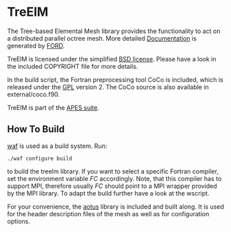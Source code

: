 TreElM
======

The Tree-based Elemental Mesh library provides the functionality to act on a
distributed parallel octree mesh.
More detailed
[Documentation](https://geb.inf.tu-dresden.de/doxy/treelm/index.html) is
generated by [FORD](https://github.com/Fortran-FOSS-Programmers/ford).

TreElM is licensed under the simplified
[BSD license](http://www.opensource.org/licenses/BSD-2-Clause).
Please have a look in the included COPYRIGHT file for more details.

In the build script, the Fortran preprocessing tool CoCo is included, which is
released under the [GPL](http://www.opensource.org/licenses/gpl-2.0.php) version 2.
The CoCo source is also available in external/coco.f90.

TreElM is part of the [APES suite](https://github.com/apes-suite).


How To Build
------------

[waf](https://waf.io/) is used as a build system.
Run:

~~~~~~~~~~~~~~~~~~~~~{.sh}
./waf configure build
~~~~~~~~~~~~~~~~~~~~~

to build the treelm library.
If you want to select a specific Fortran compiler, set the environment variable
*FC* accordingly. Note, that this compiler has to support MPI, therefore usually
*FC* should point to a MPI wrapper provided by the MPI library.
To adapt the build further have a look at the wscript.

For your convenience, the [aotus](https://github.com/apes-suite/aotus) library is
included and built along.
It is used for the header description files of the mesh as well as for
configuration options.

